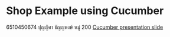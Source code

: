 # Shop Example using Cucumber
6510450674 ปุญญิศา ธัญญพงษ์ หมู่ 200
[Cucumber presentation slide](https://github.com/ladyusa/cucumber-atm/blob/master/cucumber.pdf)
